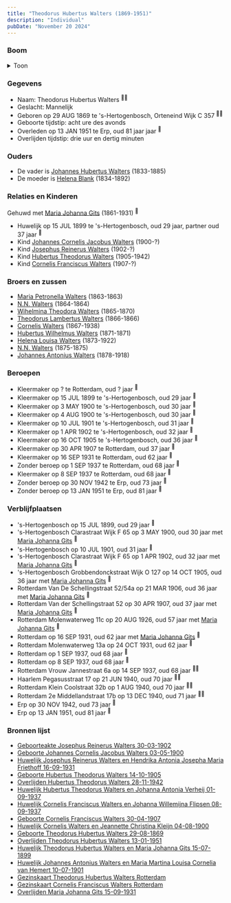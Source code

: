 ```yaml
---
title: "Theodorus Hubertus Walters (1869-1951)"
description: "Individual"
pubDate: "November 20 2024"
---
```


### Boom
<details><summary>Toon</summary>

![test](https://www.plantuml.com/plantuml/svg/dPLlRzem4CRVvrESsXTzXHGIKWX2RQ62ChIsg6itJTDKEScDM3WsiXDLgEAxxo0kC1gr6U_YF-Vx-Pxdd2kJCvqNcN3CdCi5qoo3YCNpcLQ5JAwLK1fopQIX9PIva_848UOw5bX-OxR8bv1X5g4svPJ9KQFAbmjqzawD1JC6NXq062YTe7vCUJoNQ4olbp4kBox0TrQESmRJJIhZb14d4vKoIVjWN52El33mWmbAOKw06VZYkcux13WT-gDWDA04htyuYcG5lMx4ekLpfF9SOFS2cXxqdswWsV5zE3EDCPsbPYWZPU9qByZC2o6UcKoUOwsCYHIbfkWGRli_ARWJl0zUlQ6EKQ1aC11CphTq7PVeHeEXF_G_eFERbE1XJTSwWexkDkdVKNJeVO3NwxvWad0vM-UpzpdtDg0Z0lK2E1LybkPB54Az4EpAiULjDEmEnzveDs4ZQMApDt3UiZscg1AbYu-42s0h_kS2Ug4Ly3myfaH-MQ8mQC9GBzPMiw2tJ7C6fSqOtF1y3_2yZdQU2z-6qpLOayB9gtEKDO22CYeawH_eADG9owh5egsJfwzhUSETMlvxjGuxvbffYO8RcB1OHHK2TFmwdMEz4hhk4NM_XCjzCeEBb40Ua4lKLPQeH-IMtHAw5Nx_FwIjENT-VLUbLgttfGNtruzhfeedubCchmDtzzyfkkN1c34jSCyBMnr7z1J7tCHLa47DmlMdcyArzqnNisAsPTzwttTiY-mch34Rrbp_Zjk7wws3iNrTQFoBVYG9oj_RG6kDWmKwmUfpk43Fq1NAX7viVm40)
</details>

### Gegevens
- Naam: Theodorus Hubertus Walters <sup><a href="../s00097/" style="text-decoration:none" title="Geboorteakte Josephus Reinerus Walters 30-03-1902">:link:</a><a href="../s00096/" style="text-decoration:none" title="Huwelijk Josephus Reinerus Walters en Hendrika Antonia Josepha Maria Friethoff 16-09-1931">:link:</a></sup>
- Geslacht: Mannelijk
- Geboren op 29 AUG 1869 te 's-Hertogenbosch, Orteneind Wijk C 357 <sup><a href="../s00100/" style="text-decoration:none" title="Geboorte Theodorus Hubertus Walters 29-08-1869">:link:</a><a href="../s00235/" style="text-decoration:none" title="Gezinskaart Theodorus Hubertus Walters Rotterdam">:link:</a></sup>
- Geboorte tijdstip: acht ure des avonds
- Overleden op 13 JAN 1951 te Erp, oud 81 jaar jaar <sup><a href="../s00109/" style="text-decoration:none" title="Overlijden Theodorus Hubertus Walters 13-01-1951">:link:</a></sup>
- Overlijden tijdstip: drie uur en dertig minuten

### Ouders
- De vader is [Johannes Hubertus Walters](../i00079/) (1833-1885)
- De moeder is [Helena Blank](../i00080/) (1834-1892)

### Relaties en Kinderen

Gehuwd met [Maria Johanna Gits](../i00076/) (1861-1931) <sup><a href="../s00101/" style="text-decoration:none" title="Huwelijk Theodorus Hubertus Walters en Maria Johanna Gits 15-07-1899">:link:</a></sup>
- Huwelijk op 15 JUL 1899 te 's-Hertogenbosch, oud 29 jaar, partner oud 37 jaar <sup><a href="../s00101/" style="text-decoration:none" title="Huwelijk Theodorus Hubertus Walters en Maria Johanna Gits 15-07-1899">:link:</a></sup>
- Kind [Johannes Cornelis Jacobus Walters](../i00083/) (1900-?)
- Kind [Josephus Reinerus Walters](../i00073/) (1902-?)
- Kind [Hubertus Theodorus Walters](../i00084/) (1905-1942)
- Kind [Cornelis Franciscus Walters](../i00085/) (1907-?)

### Broers en zussen
- [Maria Petronella Walters](../i00090/) (1863-1863)
- [N.N. Walters](../i00091/) (1864-1864)
- [Wihelmina Theodora Walters](../i00092/) (1865-1870)
- [Theodorus Lambertus Walters](../i00093/) (1866-1866)
- [Cornelis Walters](../i00094/) (1867-1938)
- [Hubertus Wilhelmus Walters](../i00095/) (1871-1871)
- [Helena Louisa Walters](../i00096/) (1873-1922)
- [N.N. Walters](../i00097/) (1875-1875)
- [Johannes Antonius Walters](../i00098/) (1878-1918)

### Beroepen
- Kleermaker op ? te Rotterdam, oud ? jaar <sup><a href="../s00235/" style="text-decoration:none" title="Gezinskaart Theodorus Hubertus Walters Rotterdam">:link:</a></sup>
- Kleermaker op 15 JUL 1899 te 's-Hertogenbosch, oud 29 jaar <sup><a href="../s00101/" style="text-decoration:none" title="Huwelijk Theodorus Hubertus Walters en Maria Johanna Gits 15-07-1899">:link:</a></sup>
- Kleermaker op 3 MAY 1900 te 's-Hertogenbosch, oud 30 jaar <sup><a href="../s00102/" style="text-decoration:none" title="Geboorte Johannes Cornelis Jacobus Walters 03-05-1900">:link:</a></sup>
- Kleermaker op 4 AUG 1900 te 's-Hertogenbosch, oud 30 jaar <sup><a href="../s00130/" style="text-decoration:none" title="Huwelijk Cornelis Walters en Jeannette Christina Kleijn 04-08-1900">:link:</a></sup>
- Kleermaker op 10 JUL 1901 te 's-Hertogenbosch, oud 31 jaar <sup><a href="../s00132/" style="text-decoration:none" title="Huwelijk Johannes Antonius Walters en Maria Martina Louisa Cornelia van Hemert 10-07-1901">:link:</a></sup>
- Kleermaker op 1 APR 1902 te 's-Hertogenbosch, oud 32 jaar <sup><a href="../s00097/" style="text-decoration:none" title="Geboorteakte Josephus Reinerus Walters 30-03-1902">:link:</a></sup>
- Kleermaker op 16 OCT 1905 te 's-Hertogenbosch, oud 36 jaar <sup><a href="../s00103/" style="text-decoration:none" title="Geboorte Hubertus Theodorus Walters 14-10-1905">:link:</a></sup>
- Kleermaker op 30 APR 1907 te Rotterdam, oud 37 jaar <sup><a href="../s00104/" style="text-decoration:none" title="Geboorte Cornelis Franciscus Walters 30-04-1907">:link:</a></sup>
- Kleermaker op 16 SEP 1931 te Rotterdam, oud 62 jaar <sup><a href="../s00096/" style="text-decoration:none" title="Huwelijk Josephus Reinerus Walters en Hendrika Antonia Josepha Maria Friethoff 16-09-1931">:link:</a></sup>
- Zonder beroep op 1 SEP 1937 te Rotterdam, oud 68 jaar <sup><a href="../s00106/" style="text-decoration:none" title="Huwelijk Hubertus Theodorus Walters en Johanna Antonia Verheij 01-09-1937">:link:</a></sup>
- Kleermaker op 8 SEP 1937 te Rotterdam, oud 68 jaar <sup><a href="../s00107/" style="text-decoration:none" title="Huwelijk Cornelis Franciscus Walters en Johanna Willemijna Flipsen 08-09-1937">:link:</a></sup>
- Zonder beroep op 30 NOV 1942 te Erp, oud 73 jaar <sup><a href="../s00108/" style="text-decoration:none" title="Overlijden Hubertus Theodorus Walters 28-11-1942">:link:</a></sup>
- Zonder beroep op 13 JAN 1951 te Erp, oud 81 jaar <sup><a href="../s00109/" style="text-decoration:none" title="Overlijden Theodorus Hubertus Walters 13-01-1951">:link:</a></sup>

### Verblijfplaatsen
- 's-Hertogenbosch  op 15 JUL 1899, oud 29 jaar  <sup><a href="../s00101/" style="text-decoration:none" title="Huwelijk Theodorus Hubertus Walters en Maria Johanna Gits 15-07-1899">:link:</a></sup>
- 's-Hertogenbosch Clarastraat Wijk F 65 op 3 MAY 1900, oud 30 jaar met [Maria Johanna Gits](../i00076/) <sup><a href="../s00102/" style="text-decoration:none" title="Geboorte Johannes Cornelis Jacobus Walters 03-05-1900">:link:</a></sup>
- 's-Hertogenbosch  op 10 JUL 1901, oud 31 jaar  <sup><a href="../s00132/" style="text-decoration:none" title="Huwelijk Johannes Antonius Walters en Maria Martina Louisa Cornelia van Hemert 10-07-1901">:link:</a></sup>
- 's-Hertogenbosch Clarastraat Wijk F 65 op 1 APR 1902, oud 32 jaar met [Maria Johanna Gits](../i00076/) <sup><a href="../s00097/" style="text-decoration:none" title="Geboorteakte Josephus Reinerus Walters 30-03-1902">:link:</a></sup>
- 's-Hertogenbosch Grobbendonckstraat Wijk O 127 op 14 OCT 1905, oud 36 jaar met [Maria Johanna Gits](../i00076/) <sup><a href="../s00103/" style="text-decoration:none" title="Geboorte Hubertus Theodorus Walters 14-10-1905">:link:</a></sup>
- Rotterdam Van De Schellingstraat 52/54a op 21 MAR 1906, oud 36 jaar met [Maria Johanna Gits](../i00076/) <sup><a href="../s00235/" style="text-decoration:none" title="Gezinskaart Theodorus Hubertus Walters Rotterdam">:link:</a></sup>
- Rotterdam Van der Schellingstraat 52 op 30 APR 1907, oud 37 jaar met [Maria Johanna Gits](../i00076/) <sup><a href="../s00104/" style="text-decoration:none" title="Geboorte Cornelis Franciscus Walters 30-04-1907">:link:</a></sup>
- Rotterdam Molenwaterweg 11c op 20 AUG 1926, oud 57 jaar met [Maria Johanna Gits](../i00076/) <sup><a href="../s00235/" style="text-decoration:none" title="Gezinskaart Theodorus Hubertus Walters Rotterdam">:link:</a></sup>
- Rotterdam  op 16 SEP 1931, oud 62 jaar met [Maria Johanna Gits](../i00076/) <sup><a href="../s00096/" style="text-decoration:none" title="Huwelijk Josephus Reinerus Walters en Hendrika Antonia Josepha Maria Friethoff 16-09-1931">:link:</a></sup>
- Rotterdam Molenwaterweg 13a op 24 OCT 1931, oud 62 jaar  <sup><a href="../s00235/" style="text-decoration:none" title="Gezinskaart Theodorus Hubertus Walters Rotterdam">:link:</a></sup>
- Rotterdam  op 1 SEP 1937, oud 68 jaar  <sup><a href="../s00106/" style="text-decoration:none" title="Huwelijk Hubertus Theodorus Walters en Johanna Antonia Verheij 01-09-1937">:link:</a></sup>
- Rotterdam  op 8 SEP 1937, oud 68 jaar  <sup><a href="../s00107/" style="text-decoration:none" title="Huwelijk Cornelis Franciscus Walters en Johanna Willemijna Flipsen 08-09-1937">:link:</a></sup>
- Rotterdam Vrouw Jannestraat 6a op 14 SEP 1937, oud 68 jaar  <sup><a href="../s00235/" style="text-decoration:none" title="Gezinskaart Theodorus Hubertus Walters Rotterdam">:link:</a><a href="../s00237/" style="text-decoration:none" title="Gezinskaart Cornelis Franciscus Walters Rotterdam">:link:</a></sup>
- Haarlem Pegasusstraat 17 op 21 JUN 1940, oud 70 jaar  <sup><a href="../s00235/" style="text-decoration:none" title="Gezinskaart Theodorus Hubertus Walters Rotterdam">:link:</a><a href="../s00099/" style="text-decoration:none" title="Gezinskaart Josephus Reinerus Walters Rotterdam">:link:</a></sup>
- Rotterdam Klein Coolstraat 32b op 1 AUG 1940, oud 70 jaar  <sup><a href="../s00235/" style="text-decoration:none" title="Gezinskaart Theodorus Hubertus Walters Rotterdam">:link:</a><a href="../s00237/" style="text-decoration:none" title="Gezinskaart Cornelis Franciscus Walters Rotterdam">:link:</a></sup>
- Rotterdam 2e Middellandstraat 17b op 13 DEC 1940, oud 71 jaar  <sup><a href="../s00235/" style="text-decoration:none" title="Gezinskaart Theodorus Hubertus Walters Rotterdam">:link:</a><a href="../s00237/" style="text-decoration:none" title="Gezinskaart Cornelis Franciscus Walters Rotterdam">:link:</a></sup>
- Erp  op 30 NOV 1942, oud 73 jaar  <sup><a href="../s00108/" style="text-decoration:none" title="Overlijden Hubertus Theodorus Walters 28-11-1942">:link:</a></sup>
- Erp  op 13 JAN 1951, oud 81 jaar  <sup><a href="../s00109/" style="text-decoration:none" title="Overlijden Theodorus Hubertus Walters 13-01-1951">:link:</a></sup>

### Bronnen lijst
- [Geboorteakte Josephus Reinerus Walters 30-03-1902](../s00097/)
- [Geboorte Johannes Cornelis Jacobus Walters 03-05-1900](../s00102/)
- [Huwelijk Josephus Reinerus Walters en Hendrika Antonia Josepha Maria Friethoff 16-09-1931](../s00096/)
- [Geboorte Hubertus Theodorus Walters 14-10-1905](../s00103/)
- [Overlijden Hubertus Theodorus Walters 28-11-1942](../s00108/)
- [Huwelijk Hubertus Theodorus Walters en Johanna Antonia Verheij 01-09-1937](../s00106/)
- [Huwelijk Cornelis Franciscus Walters en Johanna Willemijna Flipsen 08-09-1937](../s00107/)
- [Geboorte Cornelis Franciscus Walters 30-04-1907](../s00104/)
- [Huwelijk Cornelis Walters en Jeannette Christina Kleijn 04-08-1900](../s00130/)
- [Geboorte Theodorus Hubertus Walters 29-08-1869](../s00100/)
- [Overlijden Theodorus Hubertus Walters 13-01-1951](../s00109/)
- [Huwelijk Theodorus Hubertus Walters en Maria Johanna Gits 15-07-1899](../s00101/)
- [Huwelijk Johannes Antonius Walters en Maria Martina Louisa Cornelia van Hemert 10-07-1901](../s00132/)
- [Gezinskaart Theodorus Hubertus Walters Rotterdam](../s00235/)
- [Gezinskaart Cornelis Franciscus Walters Rotterdam](../s00237/)
- [Overlijden Maria Johanna Gits 15-09-1931](../s00105/)